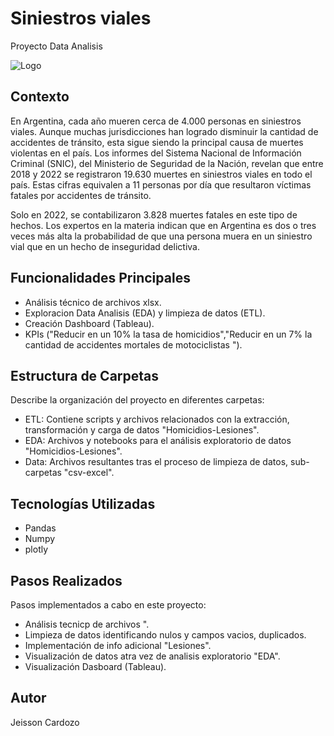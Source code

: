 
# Siniestros viales

Proyecto Data Analisis



![Logo](https://www.teraflow.ai/wp-content/uploads/2022/02/Outsource-Your-Key-to-Advanced-Data-Analytics--1024x675.jpg)



## Contexto
En Argentina, cada año mueren cerca de 4.000 personas en siniestros viales. Aunque muchas jurisdicciones han logrado disminuir la cantidad de accidentes de tránsito, esta sigue siendo la principal causa de muertes violentas en el país. Los informes del Sistema Nacional de Información Criminal (SNIC), del Ministerio de Seguridad de la Nación, revelan que entre 2018 y 2022 se registraron 19.630 muertes en siniestros viales en todo el país. Estas cifras equivalen a 11 personas por día que resultaron víctimas fatales por accidentes de tránsito.

Solo en 2022, se contabilizaron 3.828 muertes fatales en este tipo de hechos. Los expertos en la materia indican que en Argentina es dos o tres veces más alta la probabilidad de que una persona muera en un siniestro vial que en un hecho de inseguridad delictiva.
## Funcionalidades Principales
- Análisis técnico de archivos xlsx.
- Exploracion Data Analisis (EDA) y limpieza de datos (ETL).
- Creación Dashboard (Tableau).
- KPIs ("Reducir en un 10% la tasa de homicidios","Reducir en un 7% la cantidad de accidentes mortales de motociclistas ").
## Estructura de Carpetas
Describe la organización del proyecto en diferentes carpetas:

- ETL: Contiene scripts y archivos relacionados con la extracción, transformación y carga de datos "Homicidios-Lesiones".
- EDA: Archivos y notebooks para el análisis exploratorio de datos "Homicidios-Lesiones".
- Data: Archivos resultantes tras el proceso de limpieza de datos, sub-carpetas "csv-excel".
## Tecnologías Utilizadas
- Pandas
- Numpy
- plotly

## Pasos Realizados
Pasos implementados a cabo en este proyecto:

- Análisis tecnicp de archivos ".
- Limpieza de datos identificando nulos y campos vacios, duplicados.
- Implementación de info adicional "Lesiones".
- Visualización de datos atra vez de analisis exploratorio "EDA".
- Visualización Dasboard (Tableau).
## Autor
Jeisson Cardozo
